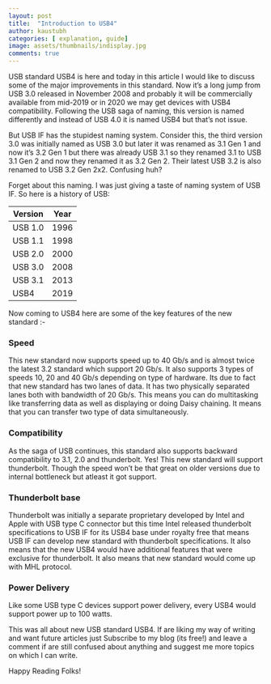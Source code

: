 ```yaml
---
layout: post
title:  "Introduction to USB4"
author: kaustubh
categories: [ explanation, guide]
image: assets/thumbnails/indisplay.jpg
comments: true
---
```


USB standard USB4 is here and today in this article I would like to discuss some of the major improvements in this standard. Now it’s a long jump from USB 3.0 released in November 2008 and probably it will be commercially available from mid-2019 or in 2020 we may get devices with USB4 compatibility. Following the USB saga of naming, this version is named differently and instead of USB 4.0 it is named USB4 but that’s not issue. 

But USB IF has the stupidest naming system. Consider this, the third version 3.0 was initially named as USB 3.0 but later it was renamed as 3.1 Gen 1 and now it’s 3.2 Gen 1 but there was already USB 3.1 so they renamed 3.1 to USB 3.1 Gen 2 and now they renamed it as 3.2 Gen 2. Their latest USB 3.2 is also renamed to USB 3.2 Gen 2x2. Confusing huh?

Forget about this naming. I was just giving a taste of naming system of USB IF. So here is a history of USB:

| Version      | Year |
| ------------------ | --------------- |
|USB 1.0|     1996|
|USB 1.1|     1998|
|USB 2.0|     2000|
|USB 3.0|     2008|
|USB 3.1|     2013|
|USB4   |     2019|

Now coming to USB4 here are some of the key features of the new standard :-

### Speed

This new standard now supports speed up to 40 Gb/s and is almost twice the latest 3.2 standard which support 20 Gb/s. It also supports 3 types of speeds 10, 20 and 40 Gb/s depending on type of hardware. Its due to fact that new standard has two lanes of data. It has two physically separated lanes both with bandwidth of 20 Gb/s. This means you can do multitasking like transferring data as well as displaying or doing Daisy chaining. It means that you can transfer two type of data simultaneously.

### Compatibility

As the saga of USB continues, this standard also supports backward compatibility to 3.1, 2.0 and thunderbolt. Yes! This new standard will support thunderbolt. Though the speed won’t be that great on older versions due to internal bottleneck but atleast it got support. 


### Thunderbolt base

Thunderbolt was initially a separate proprietary developed by Intel and Apple with USB type C connector but this time Intel released thunderbolt specifications to USB IF for its USB4 base under royalty free that means USB IF can develop new standard with thunderbolt specifications. It also means that the new USB4 would have additional features that were exclusive for thunderbolt. It also means that new standard would come up with MHL protocol.

### Power Delivery

Like some USB type C devices support power delivery, every USB4 would support power up to 100 watts.


This was all about new USB standard USB4. If are liking my way of writing and want future articles just Subscribe to my blog (its free!) and leave a comment if are still confused about anything and suggest me more topics on which I can write.

Happy Reading Folks!